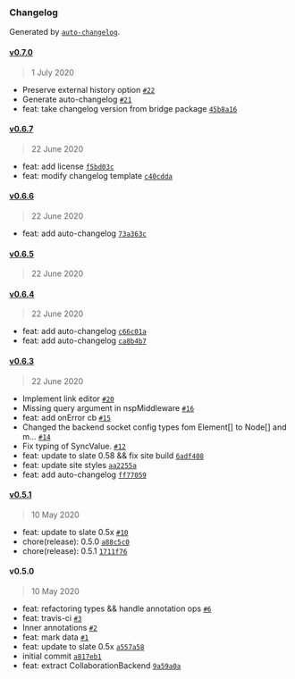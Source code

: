 ### Changelog

Generated by [`auto-changelog`](https://github.com/CookPete/auto-changelog).

#### [v0.7.0](https://github.com/cudr/collaborslate/compare/v0.6.7...v0.7.0)

> 1 July 2020

- Preserve external history option [`#22`](https://github.com/cudr/collaborslate/pull/22)
- Generate auto-changelog [`#21`](https://github.com/cudr/collaborslate/pull/21)
- feat: take changelog version from bridge package [`45b8a16`](https://github.com/cudr/collaborslate/commit/45b8a16ef57e582a617c7f6284de697a90e16030)

#### [v0.6.7](https://github.com/cudr/collaborslate/compare/v0.6.6...v0.6.7)

> 22 June 2020

- feat: add license [`f5bd03c`](https://github.com/cudr/collaborslate/commit/f5bd03cf27a1c620c69e6823b433963aea84610e)
- feat: modify changelog template [`c40cdda`](https://github.com/cudr/collaborslate/commit/c40cdda45d478b733f195058ef7b239bbb476aeb)

#### [v0.6.6](https://github.com/cudr/collaborslate/compare/v0.6.5...v0.6.6)

> 22 June 2020

- feat: add auto-changelog [`73a363c`](https://github.com/cudr/collaborslate/commit/73a363c8b3c0839046c255774580143eee6e1ee8)

#### [v0.6.5](https://github.com/cudr/collaborslate/compare/v0.6.4...v0.6.5)

> 22 June 2020

#### [v0.6.4](https://github.com/cudr/collaborslate/compare/v0.6.3...v0.6.4)

> 22 June 2020

- feat: add auto-changelog [`c66c01a`](https://github.com/cudr/collaborslate/commit/c66c01ac07d6e3ca59db765f45ce53868e103f31)
- feat: add auto-changelog [`ca8b4b7`](https://github.com/cudr/collaborslate/commit/ca8b4b741c79381e41319bf58a6980a30128be67)

#### [v0.6.3](https://github.com/cudr/collaborslate/compare/v0.5.1...v0.6.3)

> 22 June 2020

- Implement link editor [`#20`](https://github.com/cudr/collaborslate/pull/20)
- Missing query argument in nspMiddleware [`#16`](https://github.com/cudr/collaborslate/pull/16)
- feat: add onError cb [`#15`](https://github.com/cudr/collaborslate/pull/15)
- Changed the backend socket config types fom Element[] to Node[] and m… [`#14`](https://github.com/cudr/collaborslate/pull/14)
- Fix typing of SyncValue. [`#12`](https://github.com/cudr/collaborslate/pull/12)
- feat: update to slate 0.58 && fix site build [`6adf408`](https://github.com/cudr/collaborslate/commit/6adf4082dc9f81c52c779e23e6bbb8ebe6ef5e9d)
- feat: update site styles [`aa2255a`](https://github.com/cudr/collaborslate/commit/aa2255a03c605fbb6303298ef1ab462a088239d7)
- feat: add auto-changelog [`ff77059`](https://github.com/cudr/collaborslate/commit/ff77059a49402931e2d87a6e9b6d11d7549cb4c4)

#### [v0.5.1](https://github.com/cudr/collaborslate/compare/v0.5.0...v0.5.1)

> 10 May 2020

- feat: update to slate 0.5x [`#10`](https://github.com/cudr/collaborslate/pull/10)
- chore(release): 0.5.0 [`a88c5c0`](https://github.com/cudr/collaborslate/commit/a88c5c0ec967eeb107d2973f9c72537c537c830a)
- chore(release): 0.5.1 [`1711f76`](https://github.com/cudr/collaborslate/commit/1711f76f9b802c7d8369936a457f434d4b1f192b)

#### v0.5.0

> 10 May 2020

- feat: refactoring types && handle annotation ops [`#6`](https://github.com/cudr/collaborslate/pull/6)
- feat: travis-ci [`#3`](https://github.com/cudr/collaborslate/pull/3)
- Inner annotations [`#2`](https://github.com/cudr/collaborslate/pull/2)
- feat: mark data [`#1`](https://github.com/cudr/collaborslate/pull/1)
- feat: update to slate 0.5x [`a557a58`](https://github.com/cudr/collaborslate/commit/a557a58bda775107a37054bf4a8a697569308d48)
- initial commit [`a817eb1`](https://github.com/cudr/collaborslate/commit/a817eb1cebf296495099e67a7939e7a09f0e5b48)
- feat: extract CollaborationBackend [`9a59a0a`](https://github.com/cudr/collaborslate/commit/9a59a0ac34754f89dd7d8f7943b7073ad042e8bb)
